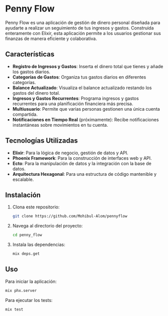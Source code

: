 # Penny Flow

Penny Flow es una aplicación de gestión de dinero personal diseñada para ayudarte a realizar un seguimiento de tus ingresos y gastos. Construida enteramente con Elixir, esta aplicación permite a los usuarios gestionar sus finanzas de manera eficiente y colaborativa.

## Características

- **Registro de Ingresos y Gastos**: Inserta el dinero total que tienes y añade los gastos diarios.
- **Categorías de Gastos**: Organiza tus gastos diarios en diferentes categorías.
- **Balance Actualizado**: Visualiza el balance actualizado restando los gastos del dinero total.
- **Ingresos y Gastos Recurrentes**: Programa ingresos y gastos recurrentes para una planificación financiera más precisa.
- **Multiusuario**: Permite que varias personas gestionen una única cuenta compartida.
- **Notificaciones en Tiempo Real** (próximamente): Recibe notificaciones instantáneas sobre movimientos en tu cuenta.

## Tecnologías Utilizadas

- **Elixir**: Para la lógica de negocio, gestión de datos y API.
- **Phoenix Framework**: Para la construcción de interfaces web y API.
- **Ecto**: Para la manipulación de datos y la integración con la base de datos.
- **Arquitectura Hexagonal**: Para una estructura de código mantenible y escalable.

## Instalación

1. Clona este repositorio:
   ```bash
   git clone https://github.com/Mohibul-Alom/pennyflow
   ```
2. Navega al directorio del proyecto:
   ```bash
   cd penny_flow
   ```
3. Instala las dependencias:
   ```bash
   mix deps.get
   ```

## Uso

Para iniciar la aplicación:

```bash
mix phx.server
```

Para ejecutar los tests:

```bash
mix test
```
